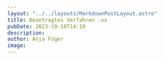 ```yaml
---
layout: "../../layouts/MarkdownPostLayout.astro"
title: Beantragtes Verfahren -xx
pubDate: 2023-10-18T14:19
description: 
author: Anja Füger
image: 
---
```


